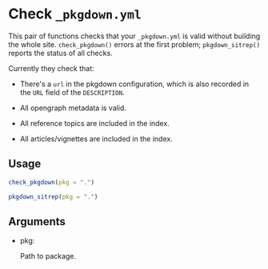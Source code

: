 # Check `_pkgdown.yml`

This pair of functions checks that your `_pkgdown.yml` is valid without
building the whole site. `check_pkgdown()` errors at the first problem;
`pkgdown_sitrep()` reports the status of all checks.

Currently they check that:

- There's a `url` in the pkgdown configuration, which is also recorded
  in the `URL` field of the `DESCRIPTION`.

- All opengraph metadata is valid.

- All reference topics are included in the index.

- All articles/vignettes are included in the index.

## Usage

``` r
check_pkgdown(pkg = ".")

pkgdown_sitrep(pkg = ".")
```

## Arguments

- pkg:

  Path to package.
